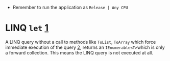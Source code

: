 ﻿[1]: steven-giesel.com/blogPost/98458f74-5205-4b2b-9f5b-535e34ec2fea

[2]: https://learn.microsoft.com/en-us/dotnet/csharp/linq/get-started/introduction-to-linq-queries#immediate

- Remember to run the application as `Release | Any CPU`

# LINQ `let` [1]

A LINQ query without a call to methods like `ToList`, `ToArray` which force immediate execution of
the query [2], returns
an `IEnumerable<T>`which is only a forward collection. This means the LINQ query is not executed at
all.